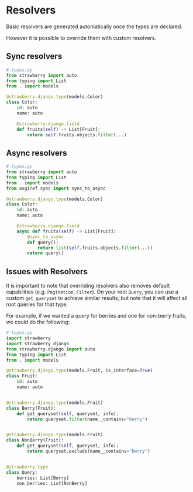 # Resolvers

Basic resolvers are generated automatically once the types are declared.

However it is possible to override them with custom resolvers.

## Sync resolvers

```python
# types.py
from strawberry import auto
from typing import List
from . import models

@strawberry.django.type(models.Color)
class Color:
    id: auto
    name: auto

    @strawberry.django.field
    def fruits(self) -> List[Fruit]:
        return self.fruits.objects.filter(...)
```

## Async resolvers

```python
# types.py
from strawberry import auto
from typing import List
from . import models
from asgiref.sync import sync_to_async

@strawberry.django.type(models.Color)
class Color:
    id: auto
    name: auto

    @strawberry.django.field
    async def fruits(self) -> List[Fruit]:
        @sync_to_async
        def query():
            return list(self.fruits.objects.filter(...))
        return query()
```

## Issues with Resolvers

It is important to note that overriding resolvers also removes default capabilities
(e.g. `Pagination`, `Filter`). On your root `Query`, you can use a custom `get_queryset` to achieve
similar results, but note that it will affect all root queries for that type.

For example, if we wanted a query for berries and one for non-berry fruits, we could do the following:

```python
# types.py
import strawberry
import strawberry_django
from strawberry.django import auto
from typing import List
from . import models

@strawberry.django.type(models.Fruit, is_interface=True)
class Fruit:
    id: auto
    name: auto


@strawberry.django.type(models.Fruit)
class Berry(Fruit):
    def get_queryset(self, queryset, info):
        return queryset.filter(name__contains="berry")


@strawberry.django.type(models.Fruit)
class NonBerry(Fruit):
    def get_queryset(self, queryset, info):
        return queryset.exclude(name__contains="berry")


@strawberry.type
class Query:
    berries: List[Berry]
    non_berries: List[NonBerry]
```
